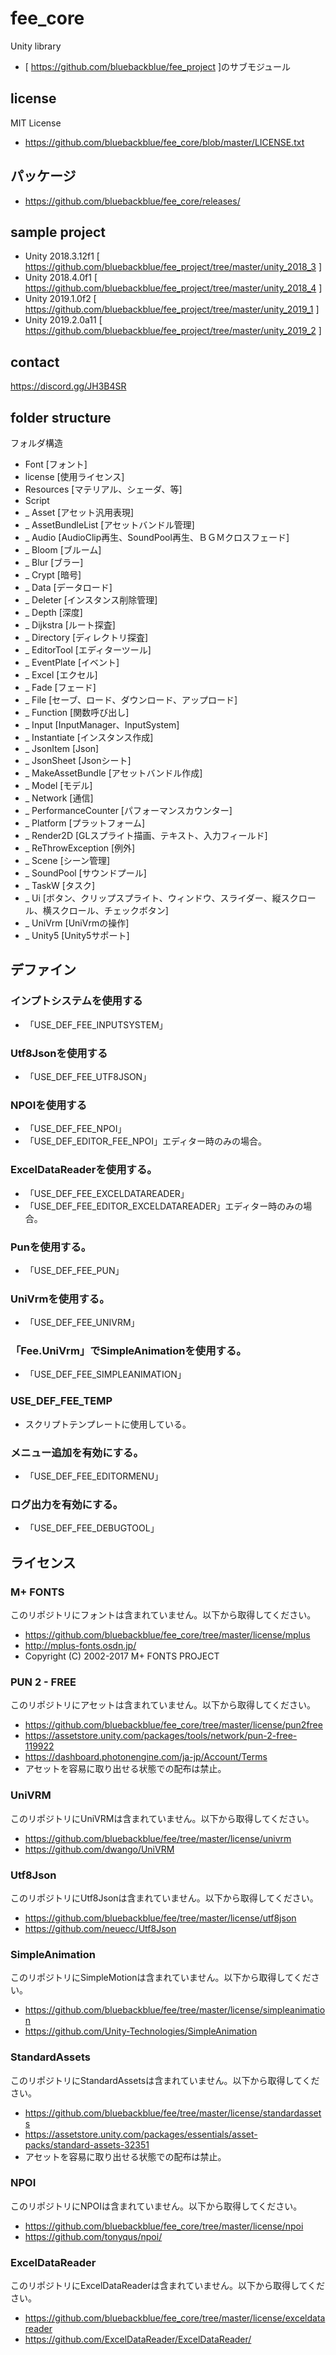 # fee_core
Unity library
* [ https://github.com/bluebackblue/fee_project ]のサブモジュール

## license
MIT License
* https://github.com/bluebackblue/fee_core/blob/master/LICENSE.txt

## パッケージ
* https://github.com/bluebackblue/fee_core/releases/

## sample project
* Unity 2018.3.12f1 [ https://github.com/bluebackblue/fee_project/tree/master/unity_2018_3 ]
* Unity 2018.4.0f1 [ https://github.com/bluebackblue/fee_project/tree/master/unity_2018_4 ]
* Unity 2019.1.0f2 [ https://github.com/bluebackblue/fee_project/tree/master/unity_2019_1 ]
* Unity 2019.2.0a11 [ https://github.com/bluebackblue/fee_project/tree/master/unity_2019_2 ]

## contact
https://discord.gg/JH3B4SR

## folder structure
フォルダ構造
* Font [フォント]
* license [使用ライセンス]
* Resources [マテリアル、シェーダ、等]
* Script
* _ Asset [アセット汎用表現]
* _ AssetBundleList [アセットバンドル管理]
* _ Audio [AudioClip再生、SoundPool再生、ＢＧＭクロスフェード]
* _ Bloom [ブルーム]
* _ Blur [ブラー]
* _ Crypt [暗号]
* _ Data [データロード]
* _ Deleter [インスタンス削除管理]
* _ Depth [深度]
* _ Dijkstra [ルート探査]
* _ Directory [ディレクトリ探査]
* _ EditorTool [エディターツール]
* _ EventPlate [イベント]
* _ Excel [エクセル]
* _ Fade [フェード]
* _ File [セーブ、ロード、ダウンロード、アップロード]
* _ Function [関数呼び出し]
* _ Input [InputManager、InputSystem]
* _ Instantiate [インスタンス作成]
* _ JsonItem [Json]
* _ JsonSheet [Jsonシート]
* _ MakeAssetBundle [アセットバンドル作成]
* _ Model [モデル]
* _ Network [通信]
* _ PerformanceCounter [パフォーマンスカウンター]
* _ Platform [プラットフォーム]
* _ Render2D [GLスプライト描画、テキスト、入力フィールド]
* _ ReThrowException [例外]
* _ Scene [シーン管理]
* _ SoundPool [サウンドプール]
* _ TaskW [タスク]
* _ Ui [ボタン、クリップスプライト、ウィンドウ、スライダー、縦スクロール、横スクロール、チェックボタン]
* _ UniVrm [UniVrmの操作]
* _ Unity5 [Unity5サポート]

## デファイン

### インプトシステムを使用する
* 「USE_DEF_FEE_INPUTSYSTEM」

### Utf8Jsonを使用する
* 「USE_DEF_FEE_UTF8JSON」

### NPOIを使用する
* 「USE_DEF_FEE_NPOI」
* 「USE_DEF_EDITOR_FEE_NPOI」エディター時のみの場合。

### ExcelDataReaderを使用する。
* 「USE_DEF_FEE_EXCELDATAREADER」
* 「USE_DEF_FEE_EDITOR_EXCELDATAREADER」エディター時のみの場合。

### Punを使用する。
* 「USE_DEF_FEE_PUN」

### UniVrmを使用する。
* 「USE_DEF_FEE_UNIVRM」

### 「Fee.UniVrm」でSimpleAnimationを使用する。
* 「USE_DEF_FEE_SIMPLEANIMATION」

### USE_DEF_FEE_TEMP
* スクリプトテンプレートに使用している。

### メニュー追加を有効にする。
* 「USE_DEF_FEE_EDITORMENU」

### ログ出力を有効にする。
* 「USE_DEF_FEE_DEBUGTOOL」

## ライセンス

### M+ FONTS
このリポジトリにフォントは含まれていません。以下から取得してください。
* https://github.com/bluebackblue/fee_core/tree/master/license/mplus
* http://mplus-fonts.osdn.jp/
* Copyright (C) 2002-2017 M+ FONTS PROJECT

### PUN 2 - FREE
このリポジトリにアセットは含まれていません。以下から取得してください。
* https://github.com/bluebackblue/fee_core/tree/master/license/pun2free
* https://assetstore.unity.com/packages/tools/network/pun-2-free-119922
* https://dashboard.photonengine.com/ja-jp/Account/Terms
* アセットを容易に取り出せる状態での配布は禁止。

### UniVRM
このリポジトリにUniVRMは含まれていません。以下から取得してください。
* https://github.com/bluebackblue/fee/tree/master/license/univrm
* https://github.com/dwango/UniVRM

### Utf8Json
このリポジトリにUtf8Jsonは含まれていません。以下から取得してください。
* https://github.com/bluebackblue/fee/tree/master/license/utf8json
* https://github.com/neuecc/Utf8Json

### SimpleAnimation
このリポジトリにSimpleMotionは含まれていません。以下から取得してください。
* https://github.com/bluebackblue/fee/tree/master/license/simpleanimation
* https://github.com/Unity-Technologies/SimpleAnimation

### StandardAssets
このリポジトリにStandardAssetsは含まれていません。以下から取得してください。
* https://github.com/bluebackblue/fee/tree/master/license/standardassets
* https://assetstore.unity.com/packages/essentials/asset-packs/standard-assets-32351
* アセットを容易に取り出せる状態での配布は禁止。

### NPOI
このリポジトリにNPOIは含まれていません。以下から取得してください。
* https://github.com/bluebackblue/fee_core/tree/master/license/npoi
* https://github.com/tonyqus/npoi/

### ExcelDataReader
このリポジトリにExcelDataReaderは含まれていません。以下から取得してください。
* https://github.com/bluebackblue/fee_core/tree/master/license/exceldatareader
* https://github.com/ExcelDataReader/ExcelDataReader/

